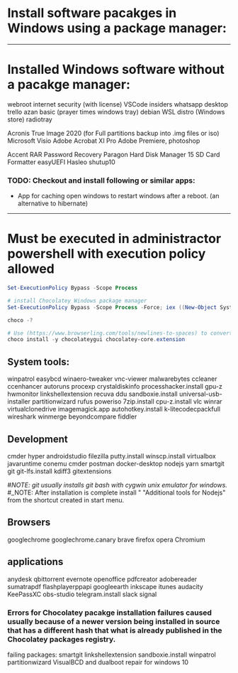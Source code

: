 # Install software pacakges in Windows using a package manager:

___

# Installed Windows software without a pacakge manager:
webroot internet security (with license)
VSCode insiders
whatsapp desktop
trello
azan basic (prayer times windows tray)
debian WSL distro (Windows store)
radiotray

Acronis True Image 2020 (for Full partitions backup into .img files or iso)
Microsoft Visio
Adobe Acrobat XI Pro 
Adobe Premiere, photoshop

Accent RAR Password Recovery 
Paragon Hard Disk Manager 15 
SD Card Formatter 
easyUEFI Hasleo
shutup10

### TODO: Checkout and install following or similar apps: 
- App for caching open windows to restart windows after a reboot. (an alternative to hibernate)
___

# Must be executed in administractor powershell with execution policy allowed
```powershell
Set-ExecutionPolicy Bypass -Scope Process

# install Chocolatey Windows package manager
Set-ExecutionPolicy Bypass -Scope Process -Force; iex ((New-Object System.Net.WebClient).DownloadString('https://chocolatey.org/install.ps1'))

choco -?

# Use (https://www.browserling.com/tools/newlines-to-spaces) to convert new lines to spaces to build the command of installing all applications.
choco install -y chocolateygui chocolatey-core.extension
```

## System tools: 
winpatrol
easybcd
winaero-tweaker
vnc-viewer
malwarebytes
ccleaner ccenhancer
autoruns
procexp
crystaldiskinfo
processhacker.install
gpu-z
hwmonitor
linkshellextension
recuva
ddu
sandboxie.install
universal-usb-installer
partitionwizard
rufus
poweriso
7zip.install 
cpu-z.install
vlc 
winrar 
virtualclonedrive
imagemagick.app
autohotkey.install
k-litecodecpackfull
wireshark
winmerge
beyondcompare
fiddler


## Development
cmder
hyper
androidstudio
filezilla
putty.install 
winscp.install
virtualbox
javaruntime
conemu
cmder
postman
docker-desktop
nodejs
yarn
smartgit
git 
git-lfs.install
kdiff3
gitextensions

#_NOTE: git usually installs git bash with cygwin unix emulator for windows._
#_NOTE: After installation is complete install " "Additional tools for Nodejs" from the shortcut created in start menu.

## Browsers
googlechrome
googlechrome.canary
brave
firefox 
opera
Chromium

## applications
anydesk
qbittorrent
evernote
openoffice
pdfcreator
adobereader
sumatrapdf
flashplayerppapi 
googleearth
inkscape
itunes 
audacity
KeePassXC 
obs-studio
telegram.install
slack
signal


### Errors for Chocolatey pacakge installation failures caused usually because of a newer version being installed in source that has a different hash that what is already published in the Chocolatey packages registry.
failing packages:
smartgit
linkshellextension
sandboxie.install
winpatrol
partitionwizard
VisualBCD and dualboot repair for windows 10
